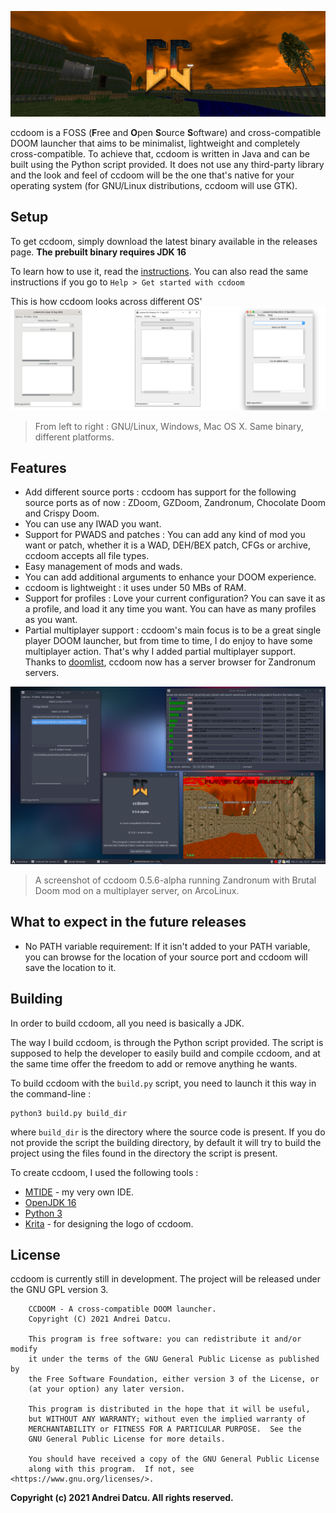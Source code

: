 ![](img/banner.png)

ccdoom is a FOSS (<b>F</b>ree and <b>O</b>pen <b>S</b>ource <b>S</b>oftware) and cross-compatible DOOM launcher that aims to be minimalist, lightweight and completely cross-compatible. To achieve that, ccdoom is written in Java and can be built using the Python script provided. It does not use any third-party library and the look and feel of ccdoom will be the one that's native for your operating system (for GNU/Linux distributions, ccdoom will use GTK).

## Setup
To get ccdoom, simply download the latest binary available in the releases page.
<b>The prebuilt binary requires JDK 16</b>

To learn how to use it, read the [instructions](instructions/instructions.md). You can also read the same instructions if you go to `Help > Get started with ccdoom`

This is how ccdoom looks across different OS'
![](img/interfaces.png)
> From left to right : GNU/Linux, Windows, Mac OS X. Same binary, different platforms.
## Features
- Add different source ports : ccdoom has support for the following source ports as of now : ZDoom, GZDoom, Zandronum, Chocolate Doom and Crispy Doom.
- You can use any IWAD you want.
- Support for PWADS and patches : You can add any kind of mod you want or patch, whether it is a WAD, DEH/BEX patch, CFGs or archive, ccdoom accepts all file types.
- Easy management of mods and wads.
- You can add additional arguments to enhance your DOOM experience.
- ccdoom is lightweight : it uses under 50 MBs of RAM.
- Support for profiles : Love your current configuration? You can save it as a profile, and load it any time you want. You can have as many profiles as you want.
- Partial multiplayer support : ccdoom's main focus is to be a great single player DOOM launcher, but from time to time, I do enjoy to have some multiplayer action. That's why I added partial multiplayer support. Thanks to [doomlist](https://doomlist.net), ccdoom now has a server browser for Zandronum servers.

![](img/056-alpha.png)
> A screenshot of ccdoom 0.5.6-alpha running Zandronum with Brutal Doom mod on a multiplayer server, on ArcoLinux.

## What to expect in the future releases
- No PATH variable requirement:
If it isn't added to your PATH variable, you can browse for the location of your source port and ccdoom will save the location to it.

## Building
In order to build ccdoom, all you need is basically a JDK.

The way I build ccdoom, is through the Python script provided. The script is supposed to help the developer to easily build and compile ccdoom, and at the same time offer the freedom to add or remove anything he wants.

To build ccdoom with the `build.py` script, you need to launch it this way in the command-line :
```
python3 build.py build_dir
```
where `build_dir` is the directory where the source code is present.
If you do not provide the script the building directory, by default it will try to build the project using the files found in the directory the script is present.

To create ccdoom, I used the following tools :
- [MTIDE](https://github.com/datcuandrei/MTIDE) - my very own IDE.
- [OpenJDK 16](https://openjdk.java.net/)
- [Python 3](https://www.python.org/)
- [Krita](https://krita.org/en/) - for designing the logo of ccdoom.

## License
ccdoom is currently still in development. The project will be released under the GNU GPL version 3.
```
    CCDOOM - A cross-compatible DOOM launcher. 
    Copyright (C) 2021 Andrei Datcu.

    This program is free software: you can redistribute it and/or modify
    it under the terms of the GNU General Public License as published by
    the Free Software Foundation, either version 3 of the License, or
    (at your option) any later version.

    This program is distributed in the hope that it will be useful,
    but WITHOUT ANY WARRANTY; without even the implied warranty of
    MERCHANTABILITY or FITNESS FOR A PARTICULAR PURPOSE.  See the
    GNU General Public License for more details.

    You should have received a copy of the GNU General Public License
    along with this program.  If not, see <https://www.gnu.org/licenses/>.
```

<b>Copyright (c) 2021 Andrei Datcu. All rights reserved.</b>
